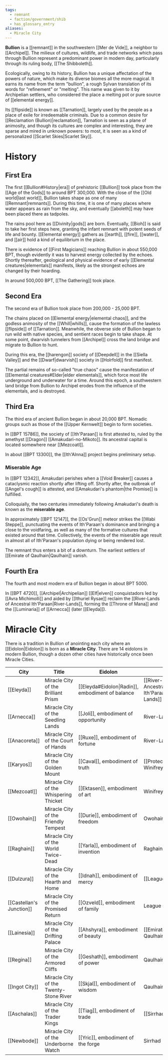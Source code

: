```yaml
---
tags:
  - remnant
  - faction/government/shib
  - has_glossary_entry
aliases:
  - Miracle City
---
```

**Bullion** is a [[remnant]] in the southwestern [[Mer de Vide]], a neighbor to [[Archipel]]. The milieux of cultures, wildlife, and trade networks which pass through Bullion represent a predominant power in modern day, particularly through its ruling body, [[The Shibboleth]]. 

Ecologically, owing to its history, Bullion has a unique affectation of the powers of nature, which make its diverse biomes all the more magical. It earns its name from the term "bullion", a rough Sylvan translation of its words for "refinement" or "melting". This name was given to it by Archipelian settlers, who considered the place a melting pot or pure source of [[elemental energy]].

Its [[flipside]] is known as [[Tarnation]], largely used by the people as a place of exile for irredeemable criminals. Due to a common desire for [[Reclamation (Bullion)|reclamation]], Tarnation is seen as a plane of animosity, and though its cultures are complex and interesting, they are sparse and mired in unknown powers: to most, it is seen as a kind of personalized [[Scarlet Skies|Scarlet Sky]].

# History
## First Era
The first [[Bullion#History|era]] of prehistoric [[Bullion]] took place from the [[Age of the Gods]] to around BPT 300,000. With the close of the [[Old world|last world]], Bullion takes shape as one of many [[Remnant|remnants]]. During this time, it is one of many places where water appears as rain from the sky, and eventually [[aboleth]] may have been placed there as tadpoles.

The rains pool here as [[Divinity|gods]] are born. Eventually, [[Bioh]] is said to take her first steps here, granting the infant remnant with potent seeds of life and bounty. [[Elemental energy]] gathers as [[earth]], [[fire]], [[water]], and [[air]] hold a kind of equilibrium in the place.

There is evidence of [[First Magicians]] reaching Bullion in about 550,000 BPT, though evidently it was to harvest energy collected by the echoes. Shortly thereafter, geological and physical evidence of early [[Elemental creatures|elementals]] manifests, likely as the strongest echoes are changed by their hoarding.

In around 500,000 BPT, [[The Gathering]] took place.
## Second Era 

The second era of Bullion took place from 200,000 - 25,000 BPT.

The chains placed on [[Elemental energy|elemental chaos]], and the godless animosity of the [[Whill|whills]], cause the formation of the lawless [[flipside]] of [[Tarnation]]. Meanwhile, the obverse side of Bullion began to run wild with native species, and sentient races begin to take shape. At some point, dwarvish tunnelers from [[Archipel]] cross the land bridge and migrate to Bullion to hunt.

During this era, the [[harengon]] society of [[Deepdell]] in the [[Siella Valley]] and the [[Dwarf|dwarvish]] society in [[Holrfold]] first manifest. 

The partial remains of so-called "true chaos" cause the manifestation of [[Elemental creatures#Elder|elder elementals]], which force most life underground and underwater for a time. Around this epoch, a southwestern land bridge from Bullion to Archipel erodes from the influence of the elementals, and is destroyed.

## Third Era
The third era of ancient Bullion began in about 20,000 BPT. Nomadic groups such as those of the [[Upper Kernwelt]] begin to form societies.

In [[BPT 15786]], the society of [[Ith'Paraan]] is first attested to, ruled by the amethyst [[Dragon]] [[Amakudari-no-Mikoto]]. Its ancestral capital is located somewhere near [[Mezcoatl]].

In about [[BPT 13300]], the [[Ith'Alnna]] project begins preliminary setup.

### Miserable Age
In [[BPT 12342]], Amakudari perishes when a [[Void Breaker]] causes a cataclysmic reaction shortly after lifting off. Shortly after, the outbreak of [[Angel's cough]] is attested, and [[Amakudari's phantom|the Promise]] is fulfilled. 

Colloquially, the two centuries immediately following Amakudari's death is known as the **miserable age**.

In approximately [[BPT 12147]], the [[Os'Grun]] meteor strikes the [[Wabi Steppe]], punctuating the events of Ith'Paraan's dominance and bringing a close to the voidfaring, as well as many of the formative cultures that existed around that time. Collectively, the events of the miserable age result in almost all of Ith'Paraan's population dying or being rendered lost.

The remnant thus enters a bit of a downturn. The earliest settlers of [[Emirate of Qaulhain|Qaulhain]] vanish.
## Fourth Era
The fourth and most modern era of Bullion began in about BPT 5000.

In [[BPT 4720]], [[Archipel|Archipelian]] [[Elf|elven]] conquistadors led by [[Avra Michimolli]] and aided by [[Ithuriel Rysae]] reclaim the [[River-Lands of Ancestral Ith'Paraan|River-Lands]], forming the [[Throne of Mana]] and the [[Luminaria]] of [[Arnecca]] (later [[Eleyda]]).

# Miracle City
There is a tradition in Bullion of anointing each city where an [[Eidolon|Eidolon]] is born as a **Miracle City**. There are 14 eidolons in modern Bullion, though a dozen other cities have historically once been Miracle Cities.

| City | Title | Eidolon | Region |
| ---- | ----- | ----- | --- |
| [[Eleyda]] | Miracle City of the Brilliant Prism | [[Eleyda#Eidolon\|Radin]], embodiment of balance | [[River-Lands of Ancestral Ith'Paraan\|River-Lands]] |
| [[Arnecca]] | Miracle City of the Seedling Lands | [[Joli]], embodiment of opportunity | River-Lands |
| [[Anacoreta]] | Miracle City of the Court of Hands | [[Ruxe]], embodiment of fortune | River-Lands |
| [[Karyos]] | Miracle City of the Golden Mount | [[Caval]], embodiment of truth | [[Protectorate of Winifreyad\|Winifreyad]] |
| [[Mezcoatl]] | Miracle City of the Whispering Thicket | [[Ektasen]], embodiment of art | Winifreyad |
| [[Owohain]] | Miracle City of the Friendly Tempest | [[Durie]], embodiment of freedom | Owohain |
| [[Raghain]] | Miracle City of the World Twice-Dead | [[Yarla]], embodiment of invention | Raghain |
| [[Dulzura]] | Miracle City of the Hearth and Home | [[Idnah]], embodiment of mercy | [[League of Joriele]] |
| [[Castellan's Junction]] | Miracle City of the Promised Return | [[Ozveld]], embodiment of family | League of Joriele
| [[Lainesia]] | Miracle City of the Drifting Palace | [[Ahshyra]], embodiment of beauty | [[Emirate of Qaulhain\|Qaulhain]] |
| [[Regina]] | Miracle City of the Armored Cliffs | [[Geshath]], embodiment of power | Qaulhain |
| [[Ingot City]] | Miracle City of the Twenty-Stone River | [[Skjal]], embodiment of wisdom | Qaulhain |
| [[Aschalas]] | Miracle City of the Trader Kings | [[Tiag]], embodiment of trade | [[Sirrhad]] |
| [[Newbode]] | Miracle City of the Underborne Watch | [[Yric]], embodiment of the forge | Sirrhad |

